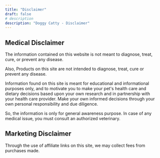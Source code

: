 ```yaml
---
title: "Disclaimer"
draft: false
# description
description: "Doggy Catty - Disclaimer"
---
```


<h2><strong>Medical Disclaimer</strong></h2>

The information contained on this website is not meant to diagnose, treat, cure, or prevent any disease. 

Also, Products on this site are not intended to diagnose, treat, cure or prevent any disease. 

Information found on this site is meant for educational and informational purposes only, and to motivate you to make your pet's health care and dietary decisions based upon your own research and in partnership with your health care provider. Make your own informed decisions through your own personal responsibility and due diligence.

So, the information is only for general awareness purpose. In case of any medical issue, you must consult an authorized veterinary. 

<h2><strong>Marketing Disclaimer</strong></h2>

Through the use of affiliate links on this site, we may collect fees from purchases made.